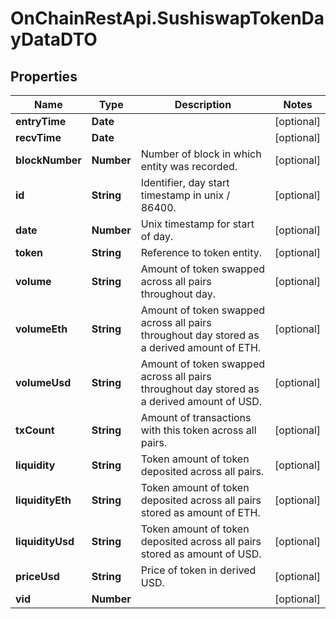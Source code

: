 # OnChainRestApi.SushiswapTokenDayDataDTO

## Properties

Name | Type | Description | Notes
------------ | ------------- | ------------- | -------------
**entryTime** | **Date** |  | [optional] 
**recvTime** | **Date** |  | [optional] 
**blockNumber** | **Number** | Number of block in which entity was recorded. | [optional] 
**id** | **String** | Identifier, day start timestamp in unix / 86400. | [optional] 
**date** | **Number** | Unix timestamp for start of day. | [optional] 
**token** | **String** | Reference to token entity. | [optional] 
**volume** | **String** | Amount of token swapped across all pairs throughout day. | [optional] 
**volumeEth** | **String** | Amount of token swapped across all pairs throughout day stored as a derived amount of ETH. | [optional] 
**volumeUsd** | **String** | Amount of token swapped across all pairs throughout day stored as a derived amount of USD. | [optional] 
**txCount** | **String** | Amount of transactions with this token across all pairs. | [optional] 
**liquidity** | **String** | Token amount of token deposited across all pairs. | [optional] 
**liquidityEth** | **String** | Token amount of token deposited across all pairs stored as amount of ETH. | [optional] 
**liquidityUsd** | **String** | Token amount of token deposited across all pairs stored as amount of USD. | [optional] 
**priceUsd** | **String** | Price of token in derived USD. | [optional] 
**vid** | **Number** |  | [optional] 


